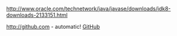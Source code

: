 http://www.oracle.com/technetwork/java/javase/downloads/jdk8-downloads-2133151.html

http://github.com - automatic!
[GitHub](http://github.com)
